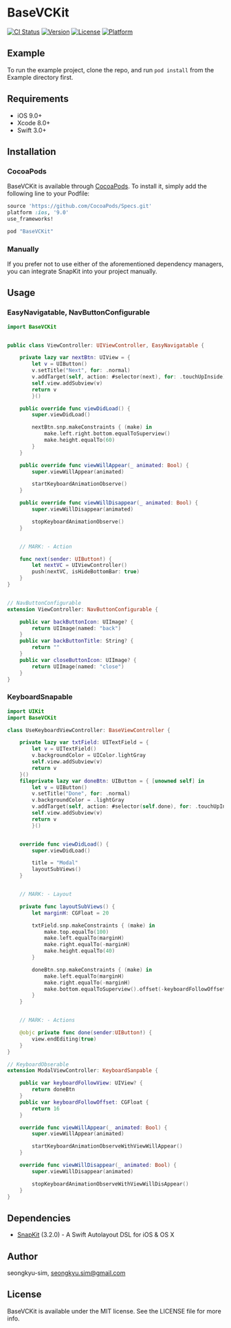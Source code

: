 # BaseVCKit

[![CI Status](http://img.shields.io/travis/seongkyu-sim/BaseVCKit.svg?style=flat)](https://travis-ci.org/seongkyu-sim/BaseVCKit)
[![Version](https://img.shields.io/cocoapods/v/BaseVCKit.svg?style=flat)](http://cocoapods.org/pods/BaseVCKit)
[![License](https://img.shields.io/cocoapods/l/BaseVCKit.svg?style=flat)](http://cocoapods.org/pods/BaseVCKit)
[![Platform](https://img.shields.io/cocoapods/p/BaseVCKit.svg?style=flat)](http://cocoapods.org/pods/BaseVCKit)

## Example

To run the example project, clone the repo, and run `pod install` from the Example directory first.

## Requirements

- iOS 9.0+
- Xcode 8.0+
- Swift 3.0+

## Installation

### CocoaPods

BaseVCKit is available through [CocoaPods](http://cocoapods.org). To install
it, simply add the following line to your Podfile:

```ruby
source 'https://github.com/CocoaPods/Specs.git'
platform :ios, '9.0'
use_frameworks!

pod "BaseVCKit"
```
### Manually

If you prefer not to use either of the aforementioned dependency managers, you can integrate SnapKit into your project manually.


## Usage

### EasyNavigatable, NavButtonConfigurable

```swift
import BaseVCKit


public class ViewController: UIViewController, EasyNavigatable {

    private lazy var nextBtn: UIView = {
        let v = UIButton()
        v.setTitle("Next", for: .normal)
        v.addTarget(self, action: #selector(next), for: .touchUpInside)
        self.view.addSubview(v)
        return v
        }()

    public override func viewDidLoad() {
        super.viewDidLoad()

        nextBtn.snp.makeConstraints { (make) in
            make.left.right.bottom.equalToSuperview()
            make.height.equalTo(60)
        }
    }

    public override func viewWillAppear(_ animated: Bool) {
        super.viewWillAppear(animated)

        startKeyboardAnimationObserve()
    }

    public override func viewWillDisappear(_ animated: Bool) {
        super.viewWillDisappear(animated)

        stopKeyboardAnimationObserve()
    }


    // MARK: - Action

    func next(sender: UIButton!) {
        let nextVC = UIViewController()
        push(nextVC, isHideBottomBar: true)
    }
}


// NavButtonConfigurable
extension ViewController: NavButtonConfigurable {

    public var backButtonIcon: UIImage? {
        return UIImage(named: "back")
    }
    public var backButtonTitle: String? {
        return ""
    }
    public var closeButtonIcon: UIImage? {
        return UIImage(named: "close")
    }
}
```

### KeyboardSnapable
```swift
import UIKit
import BaseVCKit

class UseKeyboardViewController: BaseViewController {

    private lazy var txtField: UITextField = {
        let v = UITextField()
        v.backgroundColor = UIColor.lightGray
        self.view.addSubview(v)
        return v
    }()
    fileprivate lazy var doneBtn: UIButton = { [unowned self] in
        let v = UIButton()
        v.setTitle("Done", for: .normal)
        v.backgroundColor = .lightGray
        v.addTarget(self, action: #selector(self.done), for: .touchUpInside)
        self.view.addSubview(v)
        return v
        }()


    override func viewDidLoad() {
        super.viewDidLoad()

        title = "Modal"
        layoutSubViews()
    }


    // MARK: - Layout

    private func layoutSubViews() {
        let marginH: CGFloat = 20

        txtField.snp.makeConstraints { (make) in
            make.top.equalTo(100)
            make.left.equalTo(marginH)
            make.right.equalTo(-marginH)
            make.height.equalTo(40)
        }

        doneBtn.snp.makeConstraints { (make) in
            make.left.equalTo(marginH)
            make.right.equalTo(-marginH)
            make.bottom.equalToSuperview().offset(-keyboardFollowOffset)
        }
    }


    // MARK: - Actions

    @objc private func done(sender:UIButton!) {
        view.endEditing(true)
    }
}

// KeyboardObserable
extension ModalViewController: KeyboardSanpable {

    public var keyboardFollowView: UIView? {
        return doneBtn
    }
    public var keyboardFollowOffset: CGFloat {
        return 16
    }

    override func viewWillAppear(_ animated: Bool) {
        super.viewWillAppear(animated)

        startKeyboardAnimationObserveWithViewWillAppear()
    }

    override func viewWillDisappear(_ animated: Bool) {
        super.viewWillDisappear(animated)

        stopKeyboardAnimationObserveWithViewWillDisAppear()
    }
}
```


## Dependencies
- [SnapKit](https://github.com/SnapKit/SnapKit) (3.2.0) - A Swift Autolayout DSL for iOS & OS X


## Author

seongkyu-sim, seongkyu.sim@gmail.com

## License

BaseVCKit is available under the MIT license. See the LICENSE file for more info.
